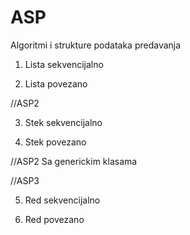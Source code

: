 # ASP
Algoritmi i strukture podataka predavanja

1. Lista sekvencijalno

2. Lista povezano

//ASP2

3. Stek sekvencijalno

4. Stek povezano

//ASP2 Sa generickim klasama

//ASP3

5. Red sekvencijalno

6. Red povezano

